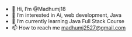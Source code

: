 - 👋 Hi, I’m @Madhumj18
- 👀 I’m interested in Ai, web development, Java
- 🌱 I’m currently learning Java Full Stack Course
- 📫 How to reach me madhumj2527@gmail.com

<!---
Madhumj18/Madhumj18 is a ✨ special ✨ repository because its `README.md` (this file) appears on your GitHub profile.
You can click the Preview link to take a look at your changes.
--->
